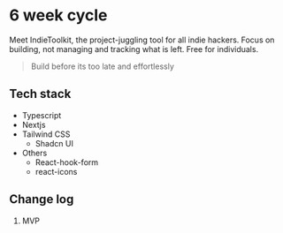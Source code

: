# 6 week cycle

Meet IndieToolkit, the project-juggling tool for all indie hackers.
Focus on building, not managing and tracking what is left. Free for
individuals.

>  Build before its too late and effortlessly

## Tech stack

- Typescript
- Nextjs
- Tailwind CSS
  - Shadcn UI
- Others
  - React-hook-form
  - react-icons

## Change log

1. MVP
